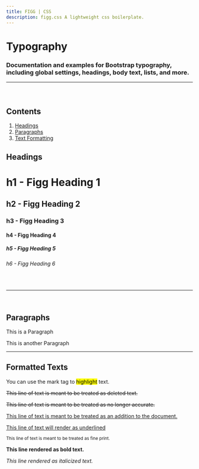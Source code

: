 ```yaml
---
title: FIGG | CSS
description: figg.css A lightweight css boilerplate.
---
```

        
        
<link rel="stylesheet" type="text/css" media="screen" href="figg.css" />

# Typography
### Documentation and examples for Bootstrap typography, including global settings, headings, body text, lists, and more.<hr/><br/> 

## Contents

1. [Headings](#headings)
2. [Paragraphs](#paragraphs)
3. [Text Formatting](#formatted-texts)

## Headings
# h1 - Figg Heading 1 
## h2 - Figg Heading 2 
### h3 - Figg Heading 3 </h3>
#### h4 - Figg Heading 4 </h4>
##### h5 - Figg Heading 5 </h5>
###### h6 - Figg Heading 6 </h6><br/><hr/><br/>
## Paragraphs
This is a Paragraph

This is another Paragraph

----

## Formatted Texts

You can use the mark tag to <mark>highlight</mark> text.

<del>This line of text is meant to be treated as deleted text.</del>

<s>This line of text is meant to be treated as no longer accurate.</s>

<ins>This line of text is meant to be treated as an addition to the document.</ins>

<u>This line of text will render as underlined</u>

<small>This line of text is meant to be treated as fine print.</small>

<strong>This line rendered as bold text.</strong>
 
 <em>This line rendered as italicized text.</em>

